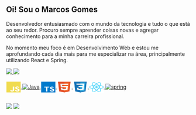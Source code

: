 ## Oi! Sou o Marcos Gomes 

Desenvolvedor entusiasmado com o mundo da tecnologia e tudo o que está ao seu redor. Procuro sempre aprender coisas novas e agregar conhecimento para a minha carreira profissional.

No momento meu foco é em Desenvolvimento Web e estou me aprofundando cada dia mais para me especializar na área, principalmente utilizando React e Spring.

 <div>
  <a href="https://github.com/marcosARGomes">
  <img height="180em" src="https://github-readme-stats.vercel.app/api?username=marcosARGomes&show_icons=true&theme=dracula&include_all_commits=true&count_private=true"/>
  <img height="180em" src="https://github-readme-stats.vercel.app/api/top-langs/?username=marcosARGomes&layout=compact&langs_count=7&theme=dracula"/>
</div>
<div style="display: inline_block"><br>
  <img align="center" alt="Js" height="30" width="40" src="https://raw.githubusercontent.com/devicons/devicon/master/icons/javascript/javascript-plain.svg">
  <img align="center" alt="Java" height="30" width="40" src="https://image.flaticon.com/icons/png/128/226/226777.png">
  <img align="center" alt="Ts" height="30" width="40" src="https://raw.githubusercontent.com/devicons/devicon/master/icons/typescript/typescript-plain.svg">
  <img align="center" alt="HTML" height="30" width="40" src="https://raw.githubusercontent.com/devicons/devicon/master/icons/html5/html5-original.svg">
  <img align="center" alt="CSS" height="30" width="40" src="https://raw.githubusercontent.com/devicons/devicon/master/icons/css3/css3-original.svg">
  <img align="center" alt="React" height="30" width="40" src="https://raw.githubusercontent.com/devicons/devicon/master/icons/react/react-original.svg">
  <img align="center" alt="spring" height="30" width="40" src="https://img.icons8.com/color/48/000000/spring-logo.png">
</div>
  
  ##
<div>
 <a href = "mailto:contato@marcosandrebahia@gmail.com"><img src="https://img.shields.io/badge/-Gmail-%23333?style=for-the-badge&logo=gmail&logoColor=red" target="_blank"></a>
  <a href="https://www.linkedin.com/in/marcosandregomes" target="_blank"><img src="https://img.shields.io/badge/-LinkedIn-%230077B5?style=for-the-badge&logo=linkedin&logoColor=white" target="_blank"></a> 
  </div>
